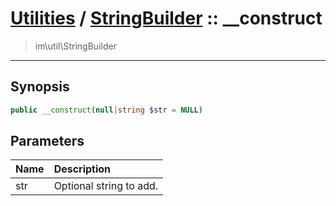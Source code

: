 # [Utilities](util.md) / [StringBuilder](util-StringBuilder.md) :: __construct
 > im\util\StringBuilder
____

## Synopsis
```php
public __construct(null|string $str = NULL)
```

## Parameters
| Name | Description |
| :--- | :---------- |
| str | Optional string to add. |

